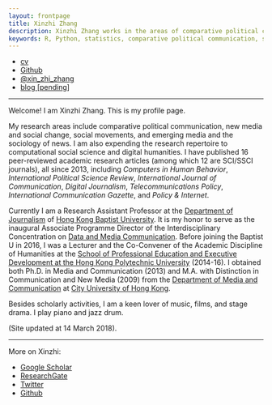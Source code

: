 ```yaml
---
layout: frontpage
title: Xinzhi Zhang
description: Xinzhi Zhang works in the areas of comparative political communication, media and social change, emerging technologies and the sociology of news, computational social science, and digital humanities.
keywords: R, Python, statistics, comparative political communication, social movements, social change, digital humanities
---
```


<div class="navbar">
  <div class="navbar-inner">
      <ul class="nav">
          <li><a href="{{ BASE_PATH }}/assets/CV_XinzhiZhang_Git_201801.pdf">cv</a></li>
          <li><a href="https://github.com/xzzhang2">Github</a></li>
          <li><a href="https://twitter.com/xin_zhi_zhang">@xin_zhi_zhang</a></li>
          <li><a href="about:blank">blog [pending]</a></li>          
      </ul>
  </div>
</div>

---

Welcome! I am Xinzhi Zhang. This is my profile page.

My research areas include comparative political communication, new media and social change, social movements, and emerging media and the sociology of news. I am also expending the research repertoire to computational social science and digital humanities. I have published 16 peer-reviewed academic research articles (among which 12 are SCI/SSCI journals), all since 2013, including *Computers in Human Behavior*, *International Political Science Review*, *International Journal of Communication*, *Digital Journalism*, *Telecommunications Policy*, *International Communication Gazette*, and *Policy & Internet*. 

Currently I am a Research Assistant Professor at the [Department of Journalism](http://www.jour.hkbu.edu.hk/eng/people/dr-xinzhi-zhang/) of [Hong Kong Baptist University](http://www.hkbu.edu.hk). It is my honor to serve as the inaugural Associate Programme Director of the Interdisciplinary Concentration on [Data and Media Communication](http://bu-dmc.hkbu.edu.hk). Before joining the Baptist U in 2016, I was a Lecturer and the Co-Convener of the Academic Discipline of Humanities at the [School of Professional Education and Executive Development at the Hong Kong Polytechnic University](https://www.speed-polyu.edu.hk) (2014-16). I obtained both Ph.D. in Media and Communication (2013) and M.A. with Distinction in Communication and New Media (2009) from the [Department of Media and Communication](http://www6.cityu.edu.hk/com/) at [City University of Hong Kong](www.cityu.edu.hk). 

Besides scholarly activities, I am a keen lover of music, films, and stage drama. I play piano and jazz drum.

(Site updated at 14 March 2018).

--- 
 
More on Xinzhi:
 - [Google Scholar](https://sites.google.com/site/xzzhang2/cv)
 - [ResearchGate](https://www.researchgate.net/profile/Xinzhi_Zhang3)
 - [Twitter](https://twitter.com/xin_zhi_zhang)
 - [Github](https://github.com/xzzhang2)
